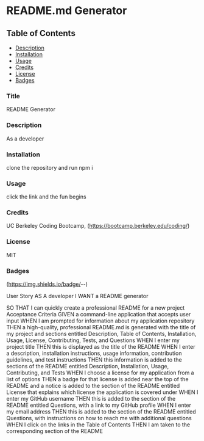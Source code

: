 # README.md Generator

## Table of Contents
- [Description](#Description)
- [Installation](#Installation)
- [Usage](#Usage)
- [Credits](#Credits)
- [License](#License)
- [Badges](#Badges)



### Title
README Generator

### Description
As a developer

### Installation
clone the repository and run npm i

### Usage
click the link and the fun begins

### Credits
UC Berkeley Coding Bootcamp, (https://bootcamp.berkeley.edu/coding/)

### License
MIT

### Badges
(https://img.shields.io/badge/<LABEL>-<MESSAGE>-<COLOR>)



User Story
AS A developer
I WANT a README generator

SO THAT I can quickly create a professional README for a new project
Acceptance Criteria
GIVEN a command-line application that accepts user input
WHEN I am prompted for information about my application repository
THEN a high-quality, professional README.md is generated with the title of my project and sections entitled Description, Table of Contents, Installation, Usage, License, Contributing, Tests, and Questions
WHEN I enter my project title
THEN this is displayed as the title of the README
WHEN I enter a description, installation instructions, usage information, contribution guidelines, and test instructions
THEN this information is added to the sections of the README entitled Description, Installation, Usage, Contributing, and Tests
WHEN I choose a license for my application from a list of options
THEN a badge for that license is added near the top of the README and a notice is added to the section of the README entitled License that explains which license the application is covered under
WHEN I enter my GitHub username
THEN this is added to the section of the README entitled Questions, with a link to my GitHub profile
WHEN I enter my email address
THEN this is added to the section of the README entitled Questions, with instructions on how to reach me with additional questions
WHEN I click on the links in the Table of Contents
THEN I am taken to the corresponding section of the README